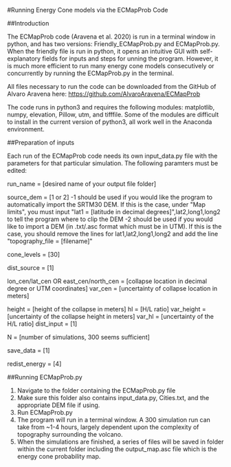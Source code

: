 #Running Energy Cone models via the ECMapProb Code

##Introduction

The ECMapProb code (Aravena et al. 2020) is run in a terminal window in python, and has two versions: Friendly_ECMapProb.py and ECMapProb.py. When the friendly file is run in python, it opens an intuitive GUI with self-explanatory fields for inputs and steps for unning the program. However, it is much more efficient to run many energy cone models consecutively or concurrently by running the ECMapProb.py in the terminal.

All files necessary to run the code can be downloaded from the GitHub of Alvaro Aravena here: https://github.com/AlvaroAravena/ECMapProb

The code runs in python3 and requires the following modules: matplotlib, numpy, elevation, Pillow, utm, and tifffile. Some of the modules are difficult to install in the current version of python3, all work well in the Anaconda environment.

##Preparation of inputs

Each run of the ECMapProb code needs its own input_data.py file with the parameters for that particular simulation. The following paramters must be edited:

run_name = [desired name of your output file folder]

source_dem = [1 or 2]
-1 should be used if you would like the program to automatically import the SRTM30 DEM. If this is the case, under "Map limits", you must input "lat1 = [latitude in decimal degrees]",lat2,long1,long2 to tell the program where to clip the DEM
-2 should be used if you would like to import a DEM (in .txt/.asc format which must be in UTM). If this is the case, you should remove the lines for lat1,lat2,long1,long2 and add the line "topography_file = [filename]"

cone_levels = [30]

dist_source = [1]

lon_cen/lat_cen OR east_cen/north_cen = [collapse location in decimal degree or UTM coordinates]
var_cen = [uncertainty of collapse location in meters]

height = [height of the collapse in meters]
hl = [H/L ratio]
var_height = [uncertainty of the collapse height in meters]
var_hl = [uncertainty of the H/L ratio]
dist_input = [1]

N = [number of simulations, 300 seems sufficient]

save_data = [1]

redist_energy = [4]

##Running ECMapProb.py

1. Navigate to the folder containing the ECMapProb.py file
2. Make sure this folder also contains input_data.py, Cities.txt, and the appropriate DEM file if using.
3. Run ECMapProb.py
4. The program will run in a terminal window. A 300 simulation run can take from ~1-4 hours, largely dependent upon the complexity of topography surrounding the volcano.
5. When the simulations are finished, a series of files will be saved in folder within the current folder including the output_map.asc file which is the energy cone probability map.
